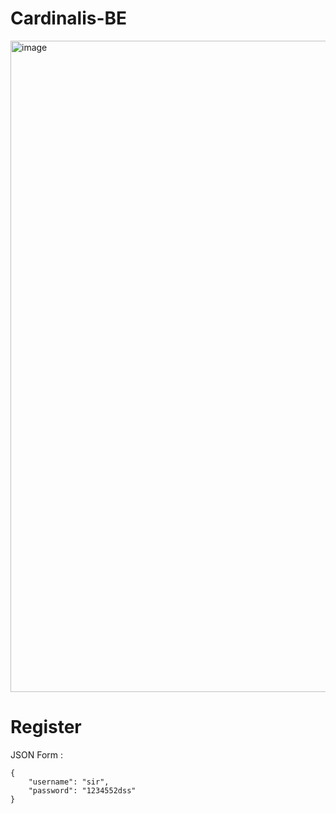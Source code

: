 # Cardinalis-BE
<img width="1042" alt="image" src="https://user-images.githubusercontent.com/67695658/202983565-df89c02f-f349-462e-b497-9f343b74acc1.png">

# Register 
JSON Form :
```
{
    "username": "sir",
    "password": "1234552dss"
}
```
